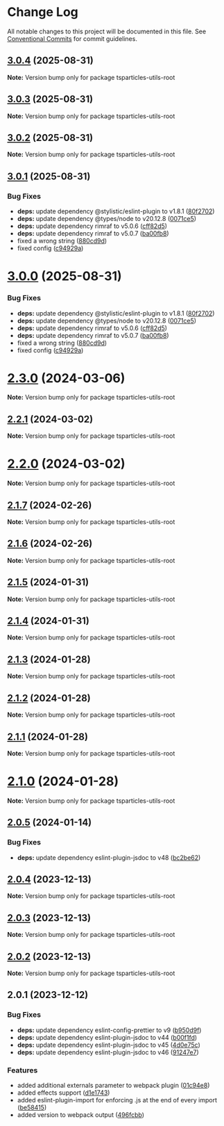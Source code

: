 # Change Log

All notable changes to this project will be documented in this file.
See [Conventional Commits](https://conventionalcommits.org) for commit guidelines.

## [3.0.4](https://github.com/tsparticles/utils/compare/v3.0.3...v3.0.4) (2025-08-31)

**Note:** Version bump only for package tsparticles-utils-root





## [3.0.3](https://github.com/tsparticles/utils/compare/v3.0.2...v3.0.3) (2025-08-31)

**Note:** Version bump only for package tsparticles-utils-root





## [3.0.2](https://github.com/tsparticles/utils/compare/v3.0.1...v3.0.2) (2025-08-31)

**Note:** Version bump only for package tsparticles-utils-root





## [3.0.1](https://github.com/tsparticles/utils/compare/v2.3.0...v3.0.1) (2025-08-31)


### Bug Fixes

* **deps:** update dependency @stylistic/eslint-plugin to v1.8.1 ([80f2702](https://github.com/tsparticles/utils/commit/80f2702387db319dbb92eb832b163a0a7e2bf963))
* **deps:** update dependency @types/node to v20.12.8 ([0071ce5](https://github.com/tsparticles/utils/commit/0071ce52e318ac908479358a37e46d98705b5905))
* **deps:** update dependency rimraf to v5.0.6 ([cff82d5](https://github.com/tsparticles/utils/commit/cff82d5693cc9329fcf31d0e6527d59df5f994f5))
* **deps:** update dependency rimraf to v5.0.7 ([ba00fb8](https://github.com/tsparticles/utils/commit/ba00fb8f0daeb8e6ec4625e84e77ae5500b29d7d))
* fixed a wrong string ([880cd9d](https://github.com/tsparticles/utils/commit/880cd9d804da498780c788753c9a8f4096f18858))
* fixed config ([c94929a](https://github.com/tsparticles/utils/commit/c94929a98f0fd764b750730e45e8efc62a3010bd))





# [3.0.0](https://github.com/tsparticles/utils/compare/v2.3.0...v3.0.0) (2025-08-31)


### Bug Fixes

* **deps:** update dependency @stylistic/eslint-plugin to v1.8.1 ([80f2702](https://github.com/tsparticles/utils/commit/80f2702387db319dbb92eb832b163a0a7e2bf963))
* **deps:** update dependency @types/node to v20.12.8 ([0071ce5](https://github.com/tsparticles/utils/commit/0071ce52e318ac908479358a37e46d98705b5905))
* **deps:** update dependency rimraf to v5.0.6 ([cff82d5](https://github.com/tsparticles/utils/commit/cff82d5693cc9329fcf31d0e6527d59df5f994f5))
* **deps:** update dependency rimraf to v5.0.7 ([ba00fb8](https://github.com/tsparticles/utils/commit/ba00fb8f0daeb8e6ec4625e84e77ae5500b29d7d))
* fixed a wrong string ([880cd9d](https://github.com/tsparticles/utils/commit/880cd9d804da498780c788753c9a8f4096f18858))
* fixed config ([c94929a](https://github.com/tsparticles/utils/commit/c94929a98f0fd764b750730e45e8efc62a3010bd))





# [2.3.0](https://github.com/tsparticles/utils/compare/v2.2.1...v2.3.0) (2024-03-06)

**Note:** Version bump only for package tsparticles-utils-root





## [2.2.1](https://github.com/tsparticles/utils/compare/v2.2.0...v2.2.1) (2024-03-02)

**Note:** Version bump only for package tsparticles-utils-root





# [2.2.0](https://github.com/tsparticles/utils/compare/v2.1.7...v2.2.0) (2024-03-02)

**Note:** Version bump only for package tsparticles-utils-root





## [2.1.7](https://github.com/tsparticles/utils/compare/v2.1.6...v2.1.7) (2024-02-26)

**Note:** Version bump only for package tsparticles-utils-root





## [2.1.6](https://github.com/tsparticles/utils/compare/v2.1.5...v2.1.6) (2024-02-26)

**Note:** Version bump only for package tsparticles-utils-root





## [2.1.5](https://github.com/tsparticles/utils/compare/v2.1.4...v2.1.5) (2024-01-31)

**Note:** Version bump only for package tsparticles-utils-root





## [2.1.4](https://github.com/tsparticles/utils/compare/v2.1.3...v2.1.4) (2024-01-31)

**Note:** Version bump only for package tsparticles-utils-root





## [2.1.3](https://github.com/tsparticles/utils/compare/v2.1.2...v2.1.3) (2024-01-28)

**Note:** Version bump only for package tsparticles-utils-root





## [2.1.2](https://github.com/tsparticles/utils/compare/v2.1.1...v2.1.2) (2024-01-28)

**Note:** Version bump only for package tsparticles-utils-root





## [2.1.1](https://github.com/tsparticles/utils/compare/v2.1.0...v2.1.1) (2024-01-28)

**Note:** Version bump only for package tsparticles-utils-root





# [2.1.0](https://github.com/tsparticles/utils/compare/v2.0.5...v2.1.0) (2024-01-28)

**Note:** Version bump only for package tsparticles-utils-root





## [2.0.5](https://github.com/tsparticles/utils/compare/v2.0.4...v2.0.5) (2024-01-14)


### Bug Fixes

* **deps:** update dependency eslint-plugin-jsdoc to v48 ([bc2be62](https://github.com/tsparticles/utils/commit/bc2be6245096e0c455ffd406f72605fbf6efc2a8))





## [2.0.4](https://github.com/tsparticles/utils/compare/v2.0.3...v2.0.4) (2023-12-13)

**Note:** Version bump only for package tsparticles-utils-root





## [2.0.3](https://github.com/tsparticles/utils/compare/v2.0.2...v2.0.3) (2023-12-13)

**Note:** Version bump only for package tsparticles-utils-root





## [2.0.2](https://github.com/tsparticles/utils/compare/v2.0.1...v2.0.2) (2023-12-13)

**Note:** Version bump only for package tsparticles-utils-root





## 2.0.1 (2023-12-12)


### Bug Fixes

* **deps:** update dependency eslint-config-prettier to v9 ([b950d9f](https://github.com/tsparticles/utils/commit/b950d9f2eeca55228d613d6db00ffba0402d0634))
* **deps:** update dependency eslint-plugin-jsdoc to v44 ([b00f1fd](https://github.com/tsparticles/utils/commit/b00f1fd85756fb21c0eb3625f032d27fc1332659))
* **deps:** update dependency eslint-plugin-jsdoc to v45 ([4d0e75c](https://github.com/tsparticles/utils/commit/4d0e75c42cbde77cf5413c1322423b6e04085d09))
* **deps:** update dependency eslint-plugin-jsdoc to v46 ([91247e7](https://github.com/tsparticles/utils/commit/91247e794b3d8275afe12740fdd178a8e69b8b75))


### Features

* added additional externals parameter to webpack plugin ([01c94e8](https://github.com/tsparticles/utils/commit/01c94e8aea203c6c277cc612848a2b22a928a230))
* added effects support ([d1e1743](https://github.com/tsparticles/utils/commit/d1e17431a2b1af081f62f0e52bc7436e3b83e863))
* added eslint-plugin-import for enforcing .js at the end of every import ([be58415](https://github.com/tsparticles/utils/commit/be5841584f4b3a6d6b011031548e8c1929b05c2c))
* added version to webpack output ([496fcbb](https://github.com/tsparticles/utils/commit/496fcbb98c64cdb37c874bfbf8f9c3172806ef58))
